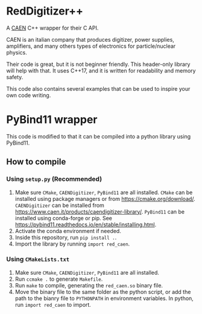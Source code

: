 # RedDigitizer++

A [CAEN](https://www.caen.it/) C++ wrapper for their C API.

CAEN is an italian company that produces digitizer, power supplies, 
amplifiers, and many others types of electronics for particle/nuclear physics.

Their code is great, but it is not beginner friendly. This 
header-only library will help with that. It uses C++17, and it is written for 
readability and memory safety.

This code also contains several examples that can be used to inspire your 
own code writing.

# PyBind11 wrapper
This code is modified to that it can be compiled into a python library using PyBind11.

## How to compile
### Using `setup.py` (Recommended)
1. Make sure `CMake`, `CAENDigitizer`, `PyBind11`  are all installed. `CMake` can be installed using package managers or from https://cmake.org/download/. `CAENDigitizer` can be installed from https://www.caen.it/products/caendigitizer-library/. `PyBind11` can be installed using conda-forge or pip. See https://pybind11.readthedocs.io/en/stable/installing.html.
2. Activate the conda environment if needed.
3. Inside this repository, run `pip install .`.
4. Import the library by running `import red_caen`.

### Using `CMakeLists.txt`
1. Make sure `CMake`, `CAENDigitizer`, `PyBind11`  are all installed. 
2. Run `ccmake .` to generate `Makefile`.
3. Run `make` to compile, generating the `red_caen.so` binary file.
4. Move the binary file to the same folder as the python script, or add the path to the bianry file to `PYTHONPATH` in environment variables. In python, run `import red_caen` to import.